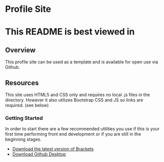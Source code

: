 # Profile Site

# This README is best viewed in 

## Overview

This profile site can be used as a template and is available for open use via Github.

## Resources

This site uses HTML5 and CSS only and requires no local .js files in the directory. However it also utilizes Bootstrap CSS and JS so links are required. (see below)

### Getting Started

In order to start there are a few recommended utilities you use if this is your first time performing front end development or if you are still in the beginning stages.

* [Download the latest version of Brackets](http://brackets.io/)
* [Download Github Desktop](https://desktop.github.com/)
